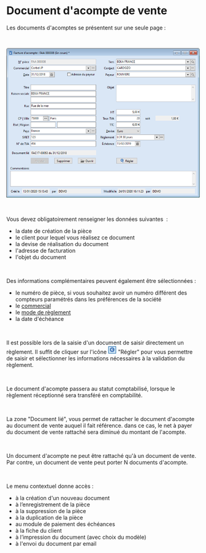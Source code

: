 # Document d'acompte de vente

Les documents d'acomptes se présentent sur une seule page :


 


![](Fiche.png)


 


Vous devez obligatoirement renseigner les données suivantes  :


* la date de création de la pièce
* le client pour lequel vous réalisez ce 
 document
* la devise de réalisation du document
* l'adresse de facturation
* l'objet du document


 


Des informations complémentaires peuvent également être sélectionnées 
 :


* le numéro de pièce, si vous souhaitez avoir 
 un numéro différent des compteurs paramétrés dans les préférences 
 de la société
* le [commercial](../Fiche/0Entete/CommercialDocumentVente.md)
* le [mode 
 de règlement](../Fiche/0Entete/ModeReglementTiers.md)
* la date d'échéance


 


Il est possible lors de la saisie d'un 
 document de saisir directement un règlement. Il suffit de cliquer sur 
 l'icône ![](../Fiche/4Pied/BoutonReglement.png) "Régler" pour vous permettre de 
 saisir et sélectionner les informations nécessaires à la validation du 
 règlement.  


 


Le document d'acompte 
 passera au statut comptabilisé, lorsque le règlement réceptionné sera 
 transféré en comptabilité.


 


La zone "Document lié", vous 
 permet de rattacher le document d'acompte au document de vente auquel 
 il fait référence. dans ce cas, le net à payer du document de vente rattaché 
 sera diminué du montant de l'acompte.


 


Un document d'acompte ne peut être rattaché 
 qu'à un document de vente. Par contre, un document de vente peut porter 
 N documents d'acompte.


 


Le menu contextuel donne accès :


* à la création d'un nouveau document
* à l’enregistrement de la pièce
* à la suppression de la pièce
* à la duplication de la pièce
* au module de paiement des échéances
* à la fiche du client
* à l’impression du document (avec choix 
 du modèle)
* à l'envoi du document par email


